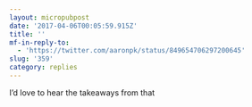 ```yaml
---
layout: micropubpost
date: '2017-04-06T00:05:59.915Z'
title: ''
mf-in-reply-to:
  - 'https://twitter.com/aaronpk/status/849654706297200645'
slug: '359'
category: replies
---
```

I’d love to hear the takeaways from that
